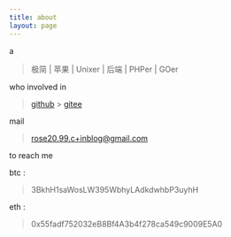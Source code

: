 ```yaml
---
title: about
layout: page
---
```


a

> 极简 | 苹果 | Unixer | 后端 | PHPer | GOer

who involved in

> [github](https://github.com/cute-angelia) > [gitee](https://git.oschina.net/vanillan)

mail

> rose20.99.c+inblog@gmail.com

to reach me

btc :

> 3BkhH1saWosLW395WbhyLAdkdwhbP3uyhH

eth :

> 0x55fadf752032eB8Bf4A3b4f278ca549c9009E5A0
